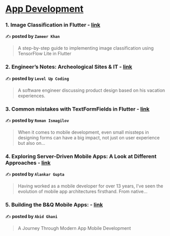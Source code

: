 
<h1><a href=https://medium.com/tag/mobile-app-development/recommended target="_blank" rel="noopener noreferrer">App Development</a></h1>
<h3>1. Image Classification in Flutter - <a href="https://medium.com/@zameerkh12377/image-classification-in-flutter-c4e6fd60bc5d" target="_blank" rel="noopener noreferrer">link</a></h3>

✍️ **posted by `Zameer Khan`**

<blockquote>A step-by-step guide to implementing image classification using TensorFlow Lite in Flutter</blockquote>

<h3>2. Engineer’s Notes: Archeological Sites & IT - <a href="https://medium.com/gitconnected/engineers-notes-archeological-sites-it-597162e2d6b5" target="_blank" rel="noopener noreferrer">link</a></h3>

✍️ **posted by `Level Up Coding`**

<blockquote>A software engineer discussing product design based on his vacation experiences.</blockquote>

<h3>3. Common mistakes with TextFormFields in Flutter - <a href="https://medium.com/@pomis172/common-mistakes-with-textformfields-in-flutter-8adc8af1a9af" target="_blank" rel="noopener noreferrer">link</a></h3>

✍️ **posted by `Roman Ismagilov`**

<blockquote>When it comes to mobile development, even small missteps in designing forms can have a big impact, not just on user experience but also on…</blockquote>

<h3>4. Exploring Server-Driven Mobile Apps: A Look at Different Approaches - <a href="https://medium.com/@alankarrocks/exploring-server-driven-mobile-apps-a-look-at-different-approaches-81d07ebb0925" target="_blank" rel="noopener noreferrer">link</a></h3>

✍️ **posted by `Alankar Gupta`**

<blockquote>Having worked as a mobile developer for over 13 years, I’ve seen the evolution of mobile app architectures firsthand. From native…</blockquote>

<h3>5. Building the B&Q Mobile Apps: - <a href="https://medium.com/@abid.ghani/building-the-b-q-mobile-apps-ce69ab593797" target="_blank" rel="noopener noreferrer">link</a></h3>

✍️ **posted by `Abid Ghani`**

<blockquote>A Journey Through Modern App Mobile Development</blockquote>

